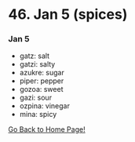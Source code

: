 # 46. Jan 5 (spices)

### Jan 5

*   gatz: salt
*   gatzi: salty
*   azukre: sugar
*   piper: pepper
*   gozoa: sweet
*   gazi: sour
*   ozpina: vinegar
*   mina: spicy

[ Go Back to Home Page!](..)